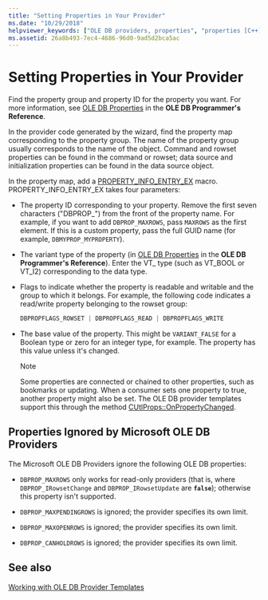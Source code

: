 ```yaml
---
title: "Setting Properties in Your Provider"
ms.date: "10/29/2018"
helpviewer_keywords: ["OLE DB providers, properties", "properties [C++], OLE DB provider"]
ms.assetid: 26a8b493-7ec4-4686-96d0-9ad5d2bca5ac
---
```

# Setting Properties in Your Provider

Find the property group and property ID for the property you want. For more information, see [OLE DB Properties](/previous-versions/windows/desktop/ms722734(v=vs.85)) in the **OLE DB Programmer's Reference**.

In the provider code generated by the wizard, find the property map corresponding to the property group. The name of the property group usually corresponds to the name of the object. Command and rowset properties can be found in the command or rowset; data source and initialization properties can be found in the data source object.

In the property map, add a [PROPERTY_INFO_ENTRY_EX](./macros-for-ole-db-provider-templates.md#property_info_entry_ex) macro. PROPERTY_INFO_ENTRY_EX takes four parameters:

- The property ID corresponding to your property. Remove the first seven characters ("DBPROP_") from the front of the property name. For example, if you want to add `DBPROP_MAXROWS`, pass `MAXROWS` as the first element. If this is a custom property, pass the full GUID name (for example, `DBMYPROP_MYPROPERTY`).

- The variant type of the property (in [OLE DB Properties](/previous-versions/windows/desktop/ms722734(v=vs.85)) in the **OLE DB Programmer's Reference**). Enter the VT_ type (such as VT_BOOL or VT_I2) corresponding to the data type.

- Flags to indicate whether the property is readable and writable and the group to which it belongs. For example, the following code indicates a read/write property belonging to the rowset group:

    ```cpp
    DBPROPFLAGS_ROWSET | DBPROPFLAGS_READ | DBPROPFLAGS_WRITE
    ```

- The base value of the property. This might be `VARIANT_FALSE` for a Boolean type or zero for an integer type, for example. The property has this value unless it's changed.

    > [!NOTE]
    > Some properties are connected or chained to other properties, such as bookmarks or updating. When a consumer sets one property to true, another property might also be set. The OLE DB provider templates support this through the method [CUtlProps::OnPropertyChanged](./cutlprops-class.md#onpropertychanged).

## Properties Ignored by Microsoft OLE DB Providers

The Microsoft OLE DB Providers ignore the following OLE DB properties:

- `DBPROP_MAXROWS` only works for read-only providers (that is, where `DBPROP_IRowsetChange` and `DBPROP_IRowsetUpdate` are **`false`**); otherwise this property isn't supported.

- `DBPROP_MAXPENDINGROWS` is ignored; the provider specifies its own limit.

- `DBPROP_MAXOPENROWS` is ignored; the provider specifies its own limit.

- `DBPROP_CANHOLDROWS` is ignored; the provider specifies its own limit.

## See also

[Working with OLE DB Provider Templates](../../data/oledb/working-with-ole-db-provider-templates.md)
